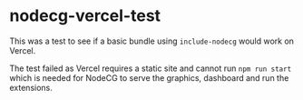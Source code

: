 # nodecg-vercel-test

This was a test to see if a basic bundle using `include-nodecg` would work on Vercel.

The test failed as Vercel requires a static site and cannot run `npm run start` which is needed for NodeCG to serve the graphics, dashboard and run the extensions.

